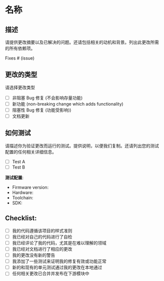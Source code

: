 # 名称

## 描述

请提供更改摘要以及已解决的问题。还请包括相关的动机和背景。列出此更改所需的所有依赖项。

Fixes # (issue)

## 更改的类型

请选择更改类型

- [ ] 非阻塞 Bug 修复 (不会影响存量功能)
- [ ] 新功能 (non-breaking change which adds functionality)
- [ ] 阻塞性 Bug 修复 (功能受影响))
- [ ] 文档更新

## 如何测试

请描述你为验证更改而运行的测试。提供说明，以便我们复制。还请列出您的测试配置的任何相关详细信息。

- [ ] Test A
- [ ] Test B

**测试配置**:
* Firmware version:
* Hardware:
* Toolchain:
* SDK:

## Checklist:

- [ ] 我的代码遵循该项目的样式准则
- [ ] 我已经对自己的代码进行了自检
- [ ] 我已经评论了我的代码，尤其是在难以理解的领域
- [ ] 我已经对文档进行了相应的更改
- [ ] 我的更改没有新的警告
- [ ] 我添加了一些测试来证明我的修复有效或功能正常
- [ ] 新的和现有的单元测试通过我的更改在本地通过
- [ ] 任何相关更改已合并并发布在下游模块中

